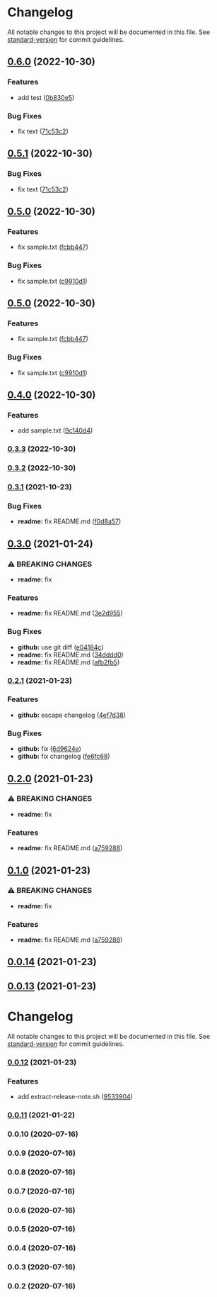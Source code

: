 # Changelog

All notable changes to this project will be documented in this file. See [standard-version](https://github.com/conventional-changelog/standard-version) for commit guidelines.

## [0.6.0](https://github.com/puku0x/github-actions-workflow-experiment/compare/v0.5.0...v0.6.0) (2022-10-30)


### Features

* add test ([0b830e5](https://github.com/puku0x/github-actions-workflow-experiment/commit/0b830e5c7388ae8f13c29fdbe3c078192e8d0119))


### Bug Fixes

* fix text ([71c53c2](https://github.com/puku0x/github-actions-workflow-experiment/commit/71c53c2b93b6954c2b0c63978221a3ebf1cbfb15))

## [0.5.1](https://github.com/puku0x/github-actions-workflow-experiment/compare/v0.5.0...v0.5.1) (2022-10-30)


### Bug Fixes

* fix text ([71c53c2](https://github.com/puku0x/github-actions-workflow-experiment/commit/71c53c2b93b6954c2b0c63978221a3ebf1cbfb15))

## [0.5.0](https://github.com/puku0x/github-actions-workflow-experiment/compare/v0.4.0...v0.5.0) (2022-10-30)


### Features

* fix sample.txt ([fcbb447](https://github.com/puku0x/github-actions-workflow-experiment/commit/fcbb447f20c0e6900b3801b49572b9e42bc3590f))


### Bug Fixes

* fix sample.txt ([c9910d1](https://github.com/puku0x/github-actions-workflow-experiment/commit/c9910d11e12ad427b6e91bd1c2e8a0e41b71eaef))

## [0.5.0](https://github.com/puku0x/github-actions-workflow-experiment/compare/v0.4.0...v0.5.0) (2022-10-30)


### Features

* fix sample.txt ([fcbb447](https://github.com/puku0x/github-actions-workflow-experiment/commit/fcbb447f20c0e6900b3801b49572b9e42bc3590f))


### Bug Fixes

* fix sample.txt ([c9910d1](https://github.com/puku0x/github-actions-workflow-experiment/commit/c9910d11e12ad427b6e91bd1c2e8a0e41b71eaef))

## [0.4.0](https://github.com/puku0x/github-actions-workflow-experiment/compare/v0.3.3...v0.4.0) (2022-10-30)


### Features

* add sample.txt ([9c140d4](https://github.com/puku0x/github-actions-workflow-experiment/commit/9c140d436334ce508387fc9e07175e3260af3fc7))

### [0.3.3](https://github.com/puku0x/github-actions-workflow-experiment/compare/v0.3.2...v0.3.3) (2022-10-30)

### [0.3.2](https://github.com/puku0x/github-actions-workflow-experiment/compare/v0.3.1...v0.3.2) (2022-10-30)

### [0.3.1](https://github.com/puku0x/github-actions-workflow-experiment/compare/v0.3.0...v0.3.1) (2021-10-23)


### Bug Fixes

* **readme:** fix README.md ([f0d8a57](https://github.com/puku0x/github-actions-workflow-experiment/commit/f0d8a57fad7319b3e71fe8b8e83e3e6fa1c13dea))

## [0.3.0](https://github.com/puku0x/github-actions-workflow-experiment/compare/v0.2.1...v0.3.0) (2021-01-24)


### ⚠ BREAKING CHANGES

* **readme:** fix

### Features

* **readme:** fix README.md ([3e2d955](https://github.com/puku0x/github-actions-workflow-experiment/commit/3e2d95528ad86c6c0ccd5f746162c5a96bc2667b))


### Bug Fixes

* **github:** use git diff ([e04184c](https://github.com/puku0x/github-actions-workflow-experiment/commit/e04184c7e2699942a929c05d8a6dd33d6a669459))
* **readme:** fix README.md ([34dddd0](https://github.com/puku0x/github-actions-workflow-experiment/commit/34dddd00ba0ea27ccd12457c19b9b51cb9d23fd9))
* **readme:** fix README.md ([afb2fb5](https://github.com/puku0x/github-actions-workflow-experiment/commit/afb2fb5fb110e30a49084171e9359e2b783958c9))

### [0.2.1](https://github.com/puku0x/github-actions-workflow-experiment/compare/v0.2.0...v0.2.1) (2021-01-23)


### Features

* **github:** escape changelog ([4ef7d38](https://github.com/puku0x/github-actions-workflow-experiment/commit/4ef7d3845738957a481dda05ba489b35ec4d80e0))


### Bug Fixes

* **github:** fix ([6d9624e](https://github.com/puku0x/github-actions-workflow-experiment/commit/6d9624e5edbc3f537cae1400d73bceb0fc5adb79))
* **github:** fix changelog ([fe6fc68](https://github.com/puku0x/github-actions-workflow-experiment/commit/fe6fc68ebe57811183eb2e0c1517591ae3334423))

## [0.2.0](https://github.com/puku0x/github-actions-workflow-experiment/compare/v0.0.15...v0.2.0) (2021-01-23)


### ⚠ BREAKING CHANGES

* **readme:** fix

### Features

* **readme:** fix README.md ([a759288](https://github.com/puku0x/github-actions-workflow-experiment/commit/a759288351b0c95fbedec53d02290bee9bf11c73))

## [0.1.0](https://github.com/puku0x/github-actions-workflow-experiment/compare/v0.0.15...v0.1.0) (2021-01-23)


### ⚠ BREAKING CHANGES

* **readme:** fix

### Features

* **readme:** fix README.md ([a759288](https://github.com/puku0x/github-actions-workflow-experiment/commit/a759288351b0c95fbedec53d02290bee9bf11c73))

## [0.0.14](https://github.com/puku0x/github-actions-workflow-experiment/compare/v0.0.13...v0.0.14) (2021-01-23)

## [0.0.13](https://github.com/puku0x/github-actions-workflow-experiment/compare/v0.0.12...v0.0.13) (2021-01-23)

# Changelog

All notable changes to this project will be documented in this file. See [standard-version](https://github.com/conventional-changelog/standard-version) for commit guidelines.

### [0.0.12](https://github.com/puku0x/github-actions-workflow-experiment/compare/v0.0.10...v0.0.12) (2021-01-23)


### Features

* add extract-release-note.sh ([9533904](https://github.com/puku0x/github-actions-workflow-experiment/commit/9533904e77a9d853ce53a73230af3baaa87a09f1))

### [0.0.11](https://github.com/puku0x/github-actions-workflow-experiment/compare/v0.0.10...v0.0.11) (2021-01-22)

### 0.0.10 (2020-07-16)

### 0.0.9 (2020-07-16)

### 0.0.8 (2020-07-16)

### 0.0.7 (2020-07-16)

### 0.0.6 (2020-07-16)

### 0.0.5 (2020-07-16)

### 0.0.4 (2020-07-16)

### 0.0.3 (2020-07-16)

### 0.0.2 (2020-07-16)
